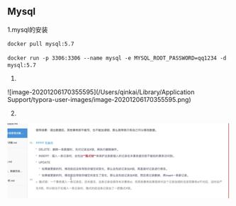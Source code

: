 ## Mysql

1.mysql的安装

```
docker pull mysql:5.7

docker run -p 3306:3306 --name mysql -e MYSQL_ROOT_PASSWORD=qq1234 -d mysql:5.7
```



1.

![image-20201206170355595](/Users/qinkai/Library/Application Support/typora-user-images/image-20201206170355595.png)

2.

![KXPXbK](https://raw.githubusercontent.com/QinKai176/Image-Hosting/master/upic/KXPXbK.png)